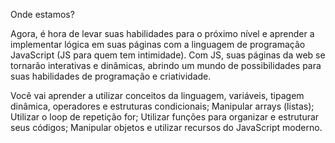 Onde estamos?

Agora, é hora de levar suas habilidades para o próximo nível e aprender a implementar lógica em suas páginas com a linguagem de programação JavaScript (JS para quem tem intimidade). Com JS, suas páginas da web se tornarão interativas e dinâmicas, abrindo um mundo de possibilidades para suas habilidades de programação e criatividade.

Você vai aprender a utilizar conceitos da linguagem, variáveis, tipagem dinâmica, operadores e estruturas condicionais; Manipular arrays (listas); Utilizar o loop de repetição for; Utilizar funções para organizar e estruturar seus códigos; Manipular objetos e utilizar recursos do JavaScript moderno.